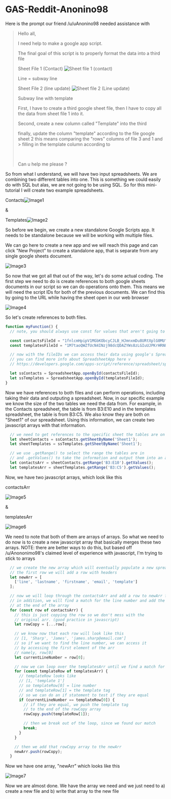 # GAS-Reddit-Anonino98

Here is the prompt our friend /u/uAnonino98 needed assistance with
> 
> Hello all,
> 
> I need help to make a google app script.
> 
> The final goal of this script is to properly format the data into a third file
> 
> Sheet File 1 (Contact) ![Sheet file 1 (contact)](https://preview.redd.it/4daje3wtyr161.png?width=363&format=png&auto=webp&s=08fd3e78ad1cd61937744ab0c3bc506e5a2bca84)
> 
> Line = subway line
> 
> Sheet File 2 (line update) ![Sheet file 2 (Line update)](https://preview.redd.it/bj929918zr161.png?width=180&format=png&auto=webp&s=56a00ff02cc1010ae398535148e3629996515526)
> 
> Subway line with template
> 
> First, I have to create a third google sheet file, then I have to copy all the data from sheet file 1 into it.
> 
> Second, create a new column called "Template" into the third
> 
> finally, update the column "template" according to the file google sheet 2 this means comparing the "rows" columns of file 3 and 1 and > filling in the template column according to
> 
> ​
> 
> Can u help me please ?


So from what I understand, we will have two input spreadsheets. We are combining two different tables into one. This is something we could easily do with SQL but alas, we are not going to be using SQL. So for this mini-tutorial I will create two example spreadsheets.

Contacts![Image1](/images/1.png)

&

Templates![Image2](/images/2.png)

So before we begin, we create a new standalone Google Scripts app. It needs to be standalone because we will be working with multiple files.

We can go here to create a new app and we will reach this page and can click "New Project" to create a standalone app, that is separate from any single google sheets document.

![Image3](/images/3.png)

So now that we got all that out of the way, let's do some actual coding. The first step we need to do is create references to both google sheets documents in our script so we can do operations onto them. This means we will need the script IDs for both of the previous documents. We can find this by going to the URL while having the sheet open in our web browser

![Image4](/images/4.png)

So let's create references to both files.

```javascript
function myFunction() {
  // note, you should always use const for values that aren't going to change

  const contactsFileId = "1fnlcmHpipV1MGbKObcyCJLB_HJmnxmDu8URtXplG0MU";
  const templatesFileId = "1M7taoQWZfUcN4INzj98dcQDAZYWs8zLGIuUJPKrHRNQ";

  // now with the fileIDs we can access their data using google's SpreadsheetApp object
  // you can find more info about SpreadsheetApp here v
  // https://developers.google.com/apps-script/reference/spreadsheet/spreadsheet-app

  let ssContacts = SpreadsheetApp.openById(contactsFileId);
  let ssTemplates = SpreadsheetApp.openById(templatesFileId);
}
```

Now we have references to both files and can perform operations, including taking their data and outputing a spreadsheet. Now, in our specific example we know the size of the two tables we need the data from. For example, in the Contacts spreadsheet, the table is from B3:E10 and in the templates spreadsheet, the table is from B3:C5. We also know they are both on "Sheet1" of our spreadsheet. Using this information, we can create two javascript arrays with that information.

```javascript
  // we need to get references to the specific sheet the tables are on
  let sheetContacts = ssContacts.getSheetByName('Sheet1');
  let sheetTemplates = ssTemplates.getSheetByName('Sheet1');

  // we use .getRange() to select the range the tables are in
  // and .getValues() to take the information and output them into an array we can work with
  let contactsArr = sheetContacts.getRange('B3:E10').getValues();
  let templatesArr = sheetTemplates.getRange('B3:C5').getValues();
```

Now, we have two javascript arrays, which look like this

contactsArr

![Image5](/images/5.png)

&

templatesArr

![Image6](/images/6.png)

We need to note that both of them are arrays of arrays. So what we need to do now is to create a new javascript array that basically merges these two arrays. NOTE: there are better ways to do this, but based off /u/Anononimo98's claimed level of experience with javascript, I'm trying to stick to arrays

```javascript
  // we create the new array which will eventually populate a new spreadsheet
  // the first row we will add a row with headers
  let newArr = [
    ['line', 'lastname', 'firstname', 'email', 'template']
  ];

  // now we will loop through the contactsArr and add a row to newArr for every row in contactsArr
  // in addition, we will find a match for the line number and add the appropriate template tag
  // at the end of the array
  for (const row of contactsArr) {
    // this is just copying the row so we don't mess with the 
    // original arr. (good practice in javascript)
    let rowCopy = [...row];

    // we know now that each row will look like this
    // [1, 'Sharp', 'James', 'james.sharp@email.com']
    // so if we want to find the line number, we can access it
    // by accessing the first element of the arr
    // namely, row[0]
    let currentLineNumber = row[0];

    // now we can loop over the templatesArr until we find a match for the line number
    for (const templateRow of templatesArr) {
      // templateRow looks like
      // [1, 'template 1']
      // so templateRow[0] = line number
      // and templateRow[1] = the template tag
      // so we can do an if statement to test if they are equal
      if (currentLineNumber == templateRow[0]) {
        // if they are equal, we push the template tag
        // to the end of the rowCopy array
        rowCopy.push(templateRow[1]);

        // then we break out of the loop, since we found our match
        break;
      }
    }

    // then we add that rowCopy array to the newArr
    newArr.push(rowCopy);
  }
```

Now we have one array, "newArr" which looks like this

![Image7](/images/7.png)

Now we are almost done. We have the array we need and we just need to a) create a new file and b) write that array to the new file